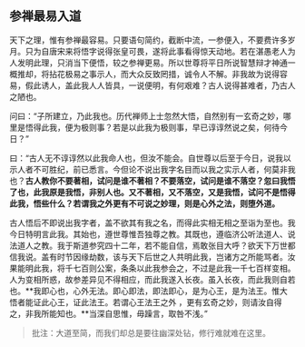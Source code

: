 ##  参禅最易入道

天下之理，惟有参禅最容易。只要语句简约，截断中流，一参便入，不要费许多岁月。只为自唐宋来将悟字说得张皇可畏，遂将此事看得惊天动地。若在湛愚老人为人发明此理，只消当下便悟，较之参禅更易。所以世尊将平日所说智慧辩才神通一概推却，将拈花极易之事示人，而大众反致罔措，诚令人不解。非我故为说得容易，假此诱人，盖此我人人皆具，一说便明，有何艰难？古人说得甚难者，乃古人之陋也。

问曰：“子所建立，乃此我也。历代禅师上士忽然大悟，自然别有一玄奇之妙，哪里是悟得此我，便为极则事？若是以此我为极则事，早已谆谆然说之矣，何待今日？”

曰：“古人无不谆谆然以此我命人也，但汝不能会。自世尊以后至于今日，说我以示人者不可胜纪，前已悉言。今但论不说出我字名目而以我之实示人者，何莫非我也？**古人教你不要著相，试问是谁不著相？不要落空，试问是谁不落空？忽曰我悟了也，此我原是我悟，非别人也。又不著相，又不落空，又是我悟，试问不是悟得此我，悟些什么？若谓我之外更有不可说之妙理，则是心外之法，则堕外道。**

古人悟后不即说出我字者，盖不欲其有我之名，而得此实相无相之至诣为至也。我今日特明言此我。其始也，遵世尊惟吾独尊之教。其既也，遵临济公听法道人、说法道人之教。我于斯道参究四十二年，若不能自信，焉敢张目大呼？欲天下万世都信我说。盖有时节因缘劫数，该与天下后世之人共明此我，岂诸方之所能骂者。汝果能明此我，将千七百则公案，条条以此我参会之，不过是此我一千七百样变相。人为变相所惑，故参差异见不得相应，而此我遂入长夜。虽入长夜，而此我则自若也。**我即心也，心外无法。即心即法，即法即心，是为心王，是为法王。惟大悟者能证此心王，证此法王。若谓心王法王之外 ，更有玄奇之妙，则请汝自得之，非我所能知也。**当深自思惟，毋躁言，取咎不浅。”

> 批注：大道至简，而我们却总是要往幽深处钻，修行难就难在这里。


